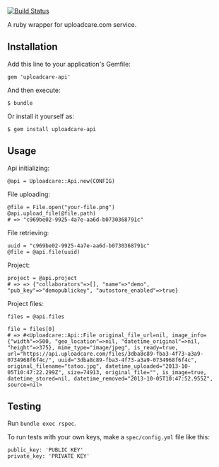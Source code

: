 [![Build Status](https://secure.travis-ci.org/uploadcare/ruby-uploadcare-api.png?branch=master)](http://travis-ci.org/uploadcare/ruby-uploadcare-api)

A ruby wrapper for uploadcare.com service.

## Installation

Add this line to your application's Gemfile:

    gem 'uploadcare-api'

And then execute:

    $ bundle

Or install it yourself as:

    $ gem install uploadcare-api

## Usage
Api initializing:
    
    @api = Uploadcare::Api.new(CONFIG)

File uploading:
    
    @file = File.open("your-file.png")
    @api.upload_file(@file.path)
    # => "c969be02-9925-4a7e-aa6d-b0730368791c"

File retrieving:
  
    uuid = "c969be02-9925-4a7e-aa6d-b0730368791c"
    @file = @api.file(uuid)

Project:
    
    project = @api.project
    # => => {"collaborators"=>[], "name"=>"demo", "pub_key"=>"demopublickey", "autostore_enabled"=>true} 

Project files:
    
    files = @api.files

    file = files[0]
    # => #<Uploadcare::Api::File original_file_url=nil, image_info={"width"=>500, "geo_location"=>nil, "datetime_original"=>nil, "height"=>375}, mime_type="image/jpeg", is_ready=true, url="https://api.uploadcare.com/files/3dba8c89-fba3-4f73-a3a9-0734968f6f4c/", uuid="3dba8c89-fba3-4f73-a3a9-0734968f6f4c", original_filename="tatoo.jpg", datetime_uploaded="2013-10-05T10:47:22.299Z", size=74913, original_file="", is_image=true, datetime_stored=nil, datetime_removed="2013-10-05T10:47:52.955Z", source=nil>


## Testing

Run `bundle exec rspec`.

To run tests with your own keys, make a `spec/config.yml` file like this:

    public_key: 'PUBLIC KEY'
    private_key: 'PRIVATE KEY'
